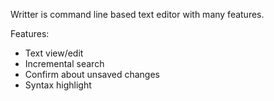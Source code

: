 Writter is command line based text editor with many features.

Features:
- Text view/edit
- Incremental search
- Confirm about unsaved changes
- Syntax highlight
